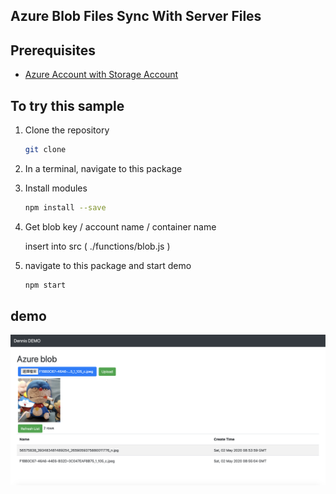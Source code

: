 ## Azure Blob Files Sync With Server Files

## Prerequisites

- [Azure Account with Storage Account](https://portal.azure.com/)

## To try this sample

1) Clone the repository

    ```bash
    git clone 
    ```


1) In a terminal, navigate to this package

1) Install modules

    ```bash
    npm install --save
    ```
1) Get blob key / account name / container name

    insert into src ( ./functions/blob.js )
1) navigate to this package and start demo 

    ```bash
    npm start 
    ```

## demo 

![image](https://github.com/dennis175168/Azure-Blob-Files-Sync-With-Server-Files/blob/master/pic1.png)
